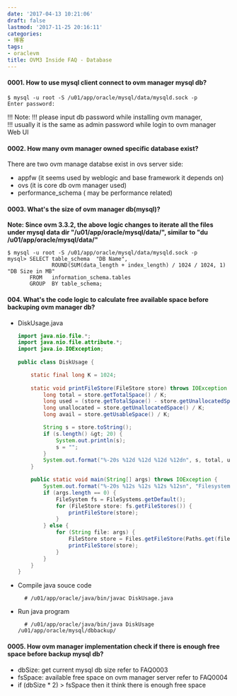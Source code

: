 ```yaml
---
date: '2017-04-13 10:21:06'
draft: false
lastmod: '2017-11-25 20:16:11'
categories:
- 博客
tags:
- oraclevm
title: OVM3 Inside FAQ - Database
---
```


#### 0001. How to use mysql client connect to ovm manager mysql db?

    $ mysql -u root -S /u01/app/oracle/mysql/data/mysqld.sock -p
    Enter password: 
    

!!! Note:
!!! please input db password while installing ovm manager,  
!!! usually it is the same as admin password while login to ovm manager Web UI

#### 0002. How many ovm manager owned specific database exist?
There are two ovm manage databse exist in ovs server side:

* appfw (it seems used by weblogic and base framework it depends on)
* ovs   (it is core db ovm manager used)
* performance_schema ( may be performance related)

#### 0003. What's the size of ovm manager db(mysql)?
__Note: Since ovm 3.3.2, the above logic changes to iterate all the files under mysql data dir "/u01/app/oracle/mysql/data/", similar to "du /u01/app/oracle/mysql/data/"__

    $ mysql -u root -S /u01/app/oracle/mysql/data/mysqld.sock -p
    mysql> SELECT table_schema  "DB Name", 
                  ROUND(SUM(data_length + index_length) / 1024 / 1024, 1) "DB Size in MB" 
           FROM   information_schema.tables 
           GROUP  BY table_schema; 




#### 004. What's the code logic to calculate free available space before backuping ovm manager db?
* DiskUsage.java
    ```java
    import java.nio.file.*;
    import java.nio.file.attribute.*;
    import java.io.IOException;
        
    public class DiskUsage {

        static final long K = 1024;
         
        static void printFileStore(FileStore store) throws IOException {
            long total = store.getTotalSpace() / K;
            long used = (store.getTotalSpace() - store.getUnallocatedSpace()) / K;
            long unallocated = store.getUnallocatedSpace() / K;
            long avail = store.getUsableSpace() / K;

            String s = store.toString();
            if (s.length() &gt; 20) {
                System.out.println(s);
                s = "";
            }
            System.out.format("%-20s %12d %12d %12d %12dn", s, total, used, avail, unallocated);
        }

        public static void main(String[] args) throws IOException {
            System.out.format("%-20s %12s %12s %12s %12sn", "Filesystem", "kbytes", "used", "avail", "unallocated");
            if (args.length == 0) {
                FileSystem fs = FileSystems.getDefault();
                for (FileStore store: fs.getFileStores()) {
                    printFileStore(store);
                }
            } else {
                for (String file: args) {
                    FileStore store = Files.getFileStore(Paths.get(file));
                    printFileStore(store);
                }
            }
        }
    }
    ```

* Compile java souce code

        # /u01/app/oracle/java/bin/javac DiskUsage.java

* Run java program

        # /u01/app/oracle/java/bin/java DiskUsage /u01/app/oracle/mysql/dbbackup/

#### 0005. How ovm manager implementation check if there is enough free space before backup mysql db?

* dbSize: get current mysql db size refer to FAQ0003
* fsSpace: available free space on ovm manager server refer to FAQ0004
* if (dbSize * 2) > fsSpace then it think there is enough free space
